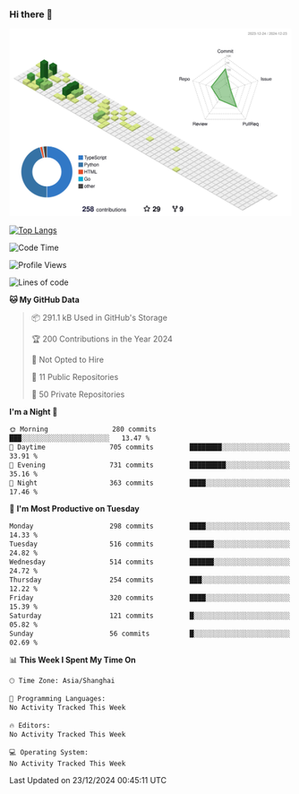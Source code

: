 ### Hi there 👋

![](./profile-3d-contrib/profile-green-animate.svg)

 

[![Top Langs](https://github-readme-stats.vercel.app/api/top-langs/?username=fly2tomato)](https://github.com/anuraghazra/github-readme-stats)


 

<!--START_SECTION:waka-->
![Code Time](http://img.shields.io/badge/Code%20Time-5%20hrs%2042%20mins-blue)

![Profile Views](http://img.shields.io/badge/Profile%20Views-0-blue)

![Lines of code](https://img.shields.io/badge/From%20Hello%20World%20I%27ve%20Written-522.1%20thousand%20lines%20of%20code-blue)

**🐱 My GitHub Data** 

> 📦 291.1 kB Used in GitHub's Storage 
 > 
> 🏆 200 Contributions in the Year 2024
 > 
> 🚫 Not Opted to Hire
 > 
> 📜 11 Public Repositories 
 > 
> 🔑 50 Private Repositories 
 > 
**I'm a Night 🦉** 

```text
🌞 Morning                280 commits         ███░░░░░░░░░░░░░░░░░░░░░░   13.47 % 
🌆 Daytime                705 commits         ████████░░░░░░░░░░░░░░░░░   33.91 % 
🌃 Evening                731 commits         █████████░░░░░░░░░░░░░░░░   35.16 % 
🌙 Night                  363 commits         ████░░░░░░░░░░░░░░░░░░░░░   17.46 % 
```
📅 **I'm Most Productive on Tuesday** 

```text
Monday                   298 commits         ████░░░░░░░░░░░░░░░░░░░░░   14.33 % 
Tuesday                  516 commits         ██████░░░░░░░░░░░░░░░░░░░   24.82 % 
Wednesday                514 commits         ██████░░░░░░░░░░░░░░░░░░░   24.72 % 
Thursday                 254 commits         ███░░░░░░░░░░░░░░░░░░░░░░   12.22 % 
Friday                   320 commits         ████░░░░░░░░░░░░░░░░░░░░░   15.39 % 
Saturday                 121 commits         █░░░░░░░░░░░░░░░░░░░░░░░░   05.82 % 
Sunday                   56 commits          █░░░░░░░░░░░░░░░░░░░░░░░░   02.69 % 
```


📊 **This Week I Spent My Time On** 

```text
🕑︎ Time Zone: Asia/Shanghai

💬 Programming Languages: 
No Activity Tracked This Week

🔥 Editors: 
No Activity Tracked This Week

💻 Operating System: 
No Activity Tracked This Week
```


 Last Updated on 23/12/2024 00:45:11 UTC
<!--END_SECTION:waka-->
